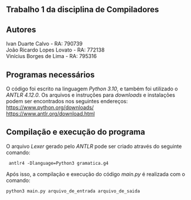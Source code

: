 ## Trabalho 1 da disciplina de Compiladores

## Autores

  Ivan Duarte Calvo - RA: 790739  
  João Ricardo Lopes Lovato - RA: 772138  
  Vinícius Borges de Lima - RA: 795316  

## Programas necessários

  O código foi escrito na linguagem *Python 3.10*, e também foi utilizado o *ANTLR 4.12.0*. Os arquivos e instruções para *downloads* e instalações podem ser encontrados nos seguintes endereços:  
  https://www.python.org/downloads/  
  https://www.antlr.org/download.html
    
## Compilação e execução do programa
  
  O arquivo *Lexer* gerado pelo *ANTLR* pode ser criado através do seguinte comando:
     
     antlr4 -Dlanguage=Python3 gramatica.g4

Após isso, a compilação e execução do código *main.py* é realizada com o comando:

    python3 main.py arquivo_de_entrada arquivo_de_saida
